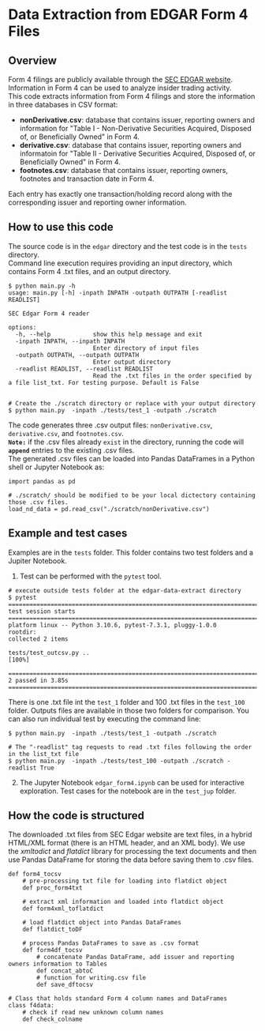 # Data Extraction from EDGAR Form 4 Files

## Overview 
Form 4 filings are publicly available through the [SEC EDGAR website](https://www.sec.gov/edgar/search/). Information in Form 4 can be used to analyze insider trading activity.  
This code extracts information from Form 4 filings and store the information in three databases in CSV format:
- **nonDerivative.csv**:  database that contains issuer, reporting owners and information for "Table I - Non-Derivative Securities Acquired, Disposed of, or Beneficially Owned" in Form 4.
- **derivative.csv**:  database that contains issuer, reporting owners and informatoin for "Table II - Derivative Securities Acquired, Disposed of, or Beneficially Owned" in Form 4.
- **footnotes.csv**:  database that contains issuer, reporting owners, footnotes and transaction date in Form 4.  

Each entry has exactly one transaction/holding record along with the corresponding issuer and reporting owner information.


## How to use this code
The source code is in the `edgar` directory and the test code is in the `tests` directory.  
Command line execution requires providing an input directory, which contains Form 4 .txt files, and an output directory.  


```
$ python main.py -h
usage: main.py [-h] -inpath INPATH -outpath OUTPATH [-readlist READLIST]

SEC Edgar Form 4 reader

options:
  -h, --help            show this help message and exit
  -inpath INPATH, --inpath INPATH
                        Enter directory of input files
  -outpath OUTPATH, --outpath OUTPATH
                        Enter output directory
  -readlist READLIST, --readlist READLIST
                        Read the .txt files in the order specified by a file list_txt. For testing purpose. Default is False


# Create the ./scratch directory or replace with your output directory
$ python main.py  -inpath ./tests/test_1 -outpath ./scratch
```

The code generates three .csv output files: `nonDerivative.csv`, `derivative.csv`, and `footnotes.csv`.  
**`Note:`** if the .csv files already `exist` in the directory, running the code will **`append`** entries to the existing .csv files.  
The generated .csv files can be loaded into Pandas DataFrames in a Python shell or Jupyter Notebook as:
```
import pandas as pd

# ./scratch/ should be modified to be your local dictectory containing those .csv files.
load_nd_data = pd.read_csv("./scratch/nonDerivative.csv")
```
  
## Example and test cases
Examples are in the `tests` folder. This folder contains two test folders and a Jupiter Notebook.
1. Test can be performed with the `pytest` tool.
```
# execute outside tests folder at the edgar-data-extract directory
$ pytest 
=========================================================================================== test session starts ===========================================================================================
platform linux -- Python 3.10.6, pytest-7.3.1, pluggy-1.0.0
rootdir: 
collected 2 items                                                                                                                                                                                         

tests/test_outcsv.py ..                                                                                                                                                                             [100%]

============================================================================================ 2 passed in 3.85s ============================================================================================

```
There is one .txt file int the `test_1` folder and 100 .txt files in the `test_100` folder. Outputs files are available in those two folders for comparison. 
You can also run individual test by executing the command line:
```
$ python main.py  -inpath ./tests/test_1 -outpath ./scratch

# The "-readlist" tag requests to read .txt files following the order in the list_txt file
$ python main.py  -inpath ./tests/test_100 -outpath ./scratch -readlist True
```
  
2. The Jupyter Notebook `edgar_form4.ipynb` can be used for interactive exploration. Test cases for the notebook are in the `test_jup` folder.

## How the code is structured

The downloaded .txt files from SEC Edgar website are text files, in a hybrid HTML/XML format (there is an HTML header, and an XML body). 
We use the *xmltodict* and *flatdict* library for processing the text documents and then use Pandas DataFrame for storing the data before saving them to .csv files.

```
def form4_tocsv
    # pre-processing txt file for loading into flatdict object
    def proc_form4txt

    # extract xml information and loaded into flatdict object
    def form4xml_toflatdict

    # load flatdict object into Pandas DataFrames
    def flatdict_toDF

    # process Pandas DataFrames to save as .csv format    
    def form4df_tocsv
        # concatenate Pandas DataFrame, add issuer and reporting owners information to Tables
        def concat_abtoC
        # function for writing.csv file
        def save_dftocsv

# Class that holds standard Form 4 column names and DataFrames
class f4data:
    # check if read new unknown column names
    def check_colname
```

